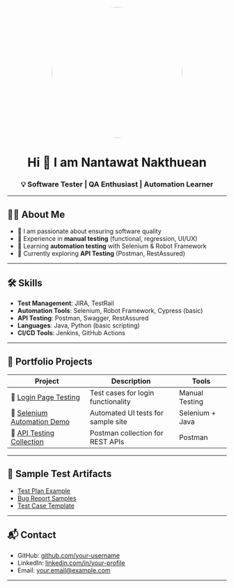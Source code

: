 <p align="center">
  <img src=https://avatars.githubusercontent.com/u/192176958?v=4 width="300" height="300" style="border-radius: 50%;" />
</p>

<h1 align="center">Hi 👋 I am Nantawat Nakthuean</h1>
<h3 align="center">💡 Software Tester | QA Enthusiast | Automation Learner</h3>

---

## 👨‍💻 About Me
- 🎯 I am passionate about ensuring software quality  
- 🧪 Experience in **manual testing** (functional, regression, UI/UX)  
- 🤖 Learning **automation testing** with Selenium & Robot Framework  
- 🌱 Currently exploring **API Testing** (Postman, RestAssured)  

---

## 🛠 Skills
- **Test Management**: JIRA, TestRail  
- **Automation Tools**: Selenium, Robot Framework, Cypress (basic)  
- **API Testing**: Postman, Swagger, RestAssured  
- **Languages**: Java, Python (basic scripting)  
- **CI/CD Tools**: Jenkins, GitHub Actions  

---

## 📂 Portfolio Projects
| Project | Description | Tools |
|---------|-------------|-------|
| 🐞 [Login Page Testing](./projects/login-test-cases.md) | Test cases for login functionality | Manual Testing |
| 🤖 [Selenium Automation Demo](./projects/selenium-automation/) | Automated UI tests for sample site | Selenium + Java |
| 📡 [API Testing Collection](./projects/api-testing/) | Postman collection for REST APIs | Postman |

---

## 📑 Sample Test Artifacts
- [Test Plan Example](./documents/test-plan.md)  
- [Bug Report Samples](./documents/bug-reports.md)  
- [Test Case Template](./templates/test-case-template.md)  

---

## 📬 Contact
- GitHub: [github.com/your-username](https://github.com/your-username)  
- LinkedIn: [linkedin.com/in/your-profile](https://linkedin.com/in/your-profile)  
- Email: your.email@example.com  

---

